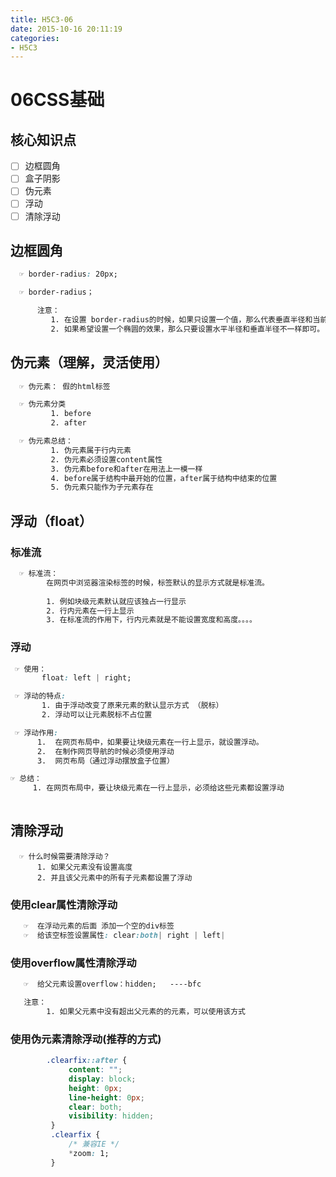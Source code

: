 ```yaml
---
title: H5C3-06
date: 2015-10-16 20:11:19
categories: 
- H5C3
---
```


# 06CSS基础

## 核心知识点

- [ ] 边框圆角
- [ ] 盒子阴影
- [ ] 伪元素
- [ ] 浮动
- [ ] 清除浮动

## 边框圆角

```css
  ☞ border-radius: 20px;

  ☞ border-radius；

	  注意：
		 1. 在设置 border-radius的时候，如果只设置一个值，那么代表垂直半径和当前设置的水平半径是一样的
		 2. 如果希望设置一个椭圆的效果，那么只要设置水平半径和垂直半径不一样即可。
```

## 伪元素（理解，灵活使用）

```css
  ☞ 伪元素： 假的html标签

  ☞ 伪元素分类
		 1. before
		 2. after

  ☞ 伪元素总结：
		 1. 伪元素属于行内元素
		 2. 伪元素必须设置content属性
		 3. 伪元素before和after在用法上一模一样
		 4. before属于结构中最开始的位置，after属于结构中结束的位置
		 5. 伪元素只能作为子元素存在
```

## 浮动（float）

### 标准流

```css
  ☞ 标准流：
		在网页中浏览器渲染标签的时候，标签默认的显示方式就是标准流。
	
		1. 例如块级元素默认就应该独占一行显示
	    2. 行内元素在一行上显示
	    3. 在标准流的作用下，行内元素就是不能设置宽度和高度。。。。
```

### 浮动

```css
 ☞ 使用：
	   float: left | right;

 ☞ 浮动的特点:
	   1. 由于浮动改变了原来元素的默认显示方式 （脱标）
	   2. 浮动可以让元素脱标不占位置

 ☞ 浮动作用:
	  1.  在网页布局中，如果要让块级元素在一行上显示，就设置浮动。
	  2.  在制作网页导航的时候必须使用浮动
	  3.  网页布局（通过浮动摆放盒子位置）

☞ 总结：
	 1. 在网页布局中，要让块级元素在一行上显示，必须给这些元素都设置浮动
	 
```

## 清除浮动

```
  ☞ 什么时候需要清除浮动？
	  1. 如果父元素没有设置高度
	  2. 并且该父元素中的所有子元素都设置了浮动
```

### 使用clear属性清除浮动

```css
   ☞  在浮动元素的后面 添加一个空的div标签
   ☞  给该空标签设置属性: clear:both| right | left|
```

### 使用overflow属性清除浮动

```css
   ☞  给父元素设置overflow：hidden;   ----bfc

   注意：
		1. 如果父元素中没有超出父元素的的元素，可以使用该方式
```

### 使用伪元素清除浮动(推荐的方式)

```css
   		.clearfix::after {
		 	 content: "";
		 	 display: block;
		 	 height: 0px;
		 	 line-height: 0px;
		 	 clear: both;
		 	 visibility: hidden;
		 }
		 .clearfix {
		 	 /* 兼容IE */
		 	 *zoom: 1;
		 }
```

